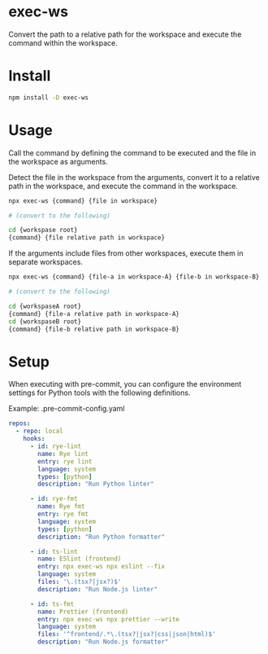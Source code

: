 # exec-ws
Convert the path to a relative path for the workspace and execute the command within the workspace.

# Install

```sh
npm install -D exec-ws
```

# Usage

Call the command by defining the command to be executed and the file in the workspace as arguments.

Detect the file in the workspace from the arguments, convert it to a relative path in the workspace, and execute the command in the workspace.

```sh
npx exec-ws {command} {file in workspace}

# (convert to the following)

cd {workspase root}
{command} {file relative path in workspace}
```


If the arguments include files from other workspaces, execute them in separate workspaces.

```sh
npx exec-ws {command} {file-a in workspace-A} {file-b in workspace-B}

# (convert to the following)

cd {workspaseA root}
{command} {file-a relative path in workspace-A}
cd {workspaseB root}
{command} {file-b relative path in workspace-B}
```

# Setup

When executing with pre-commit, you can configure the environment settings for Python tools with the following definitions.

Example: .pre-commit-config.yaml
```yaml
repos:
  - repo: local
    hooks:
      - id: rye-lint
        name: Rye lint
        entry: rye lint
        language: system
        types: [python]
        description: "Run Python linter"

      - id: rye-fmt
        name: Rye fmt
        entry: rye fmt
        language: system
        types: [python]
        description: "Run Python formatter"

      - id: ts-lint
        name: ESlint (frontend)
        entry: npx exec-ws npx eslint --fix
        language: system
        files: '\.(tsx?|jsx?)$'
        description: "Run Node.js linter"

      - id: ts-fmt
        name: Prettier (frontend)
        entry: npx exec-ws npx prettier --write
        language: system
        files: '^frontend/.*\.(tsx?|jsx?|css|json|html)$'
        description: "Run Node.js formatter"
```